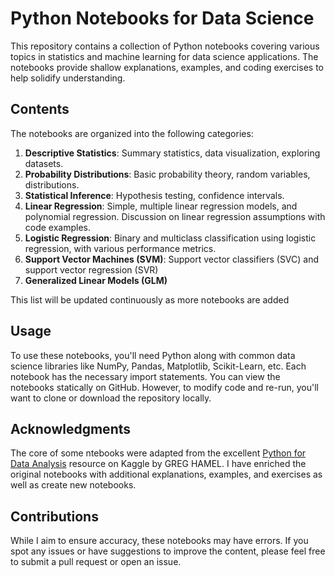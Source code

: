 # Python Notebooks for Data Science

This repository contains a collection of Python notebooks covering various topics in statistics and machine learning for data science applications. The notebooks provide shallow explanations, examples, and coding exercises to help solidify understanding.

## Contents

The notebooks are organized into the following categories:

1. **Descriptive Statistics**: Summary statistics, data visualization, exploring datasets.
2. **Probability Distributions**: Basic probability theory, random variables, distributions.
3. **Statistical Inference**: Hypothesis testing, confidence intervals.
4. **Linear Regression**: Simple, multiple linear regression models, and polynomial regression. Discussion on linear regression assumptions with code examples.
5. **Logistic Regression**: Binary and multiclass classification using logistic regression, with various performance metrics.
6. **Support Vector Machines (SVM)**: Support vector classifiers (SVC) and support vector regression (SVR)
7. **Generalized Linear Models (GLM)** 

This list will be updated continuously as more notebooks are added

## Usage

To use these notebooks, you'll need Python along with common data science libraries like NumPy, Pandas, Matplotlib, Scikit-Learn, etc. Each notebook has the necessary import statements.
You can view the notebooks statically on GitHub. However, to modify code and re-run, you'll want to clone or download the repository locally.

## Acknowledgments 

The core of some ntebooks were adapted from the excellent [Python for Data Analysis](https://www.kaggle.com/code/hamelg/python-for-data-analysis-index) resource on Kaggle by GREG HAMEL. I have enriched the original notebooks with additional explanations, examples, and exercises as well as create new notebooks.

## Contributions

While I aim to ensure accuracy, these notebooks may have errors. If you spot any issues or have suggestions to improve the content, please feel free to submit a pull request or open an issue.

